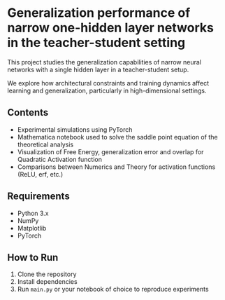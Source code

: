 # Generalization performance of narrow one-hidden layer networks in the teacher-student setting

This project studies the generalization capabilities of narrow neural networks with a single hidden layer in a teacher-student setup.

We explore how architectural constraints and training dynamics affect learning and generalization, particularly in high-dimensional settings.

## Contents

- Experimental simulations using PyTorch
- Mathematica notebook used to solve the saddle point equation of the theoretical analysis
- Visualization of Free Energy, generalization error and overlap for Quadratic Activation function
- Comparisons between Numerics and Theory for activation functions (ReLU, erf, etc.)

## Requirements

- Python 3.x
- NumPy
- Matplotlib
- PyTorch

## How to Run

1. Clone the repository
2. Install dependencies
3. Run `main.py` or your notebook of choice to reproduce experiments
